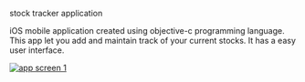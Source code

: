 stock tracker application 

iOS mobile application created using objective-c programming language. This app let you add and maintain track of your current stocks. It has a easy user interface. 

[
![app screen 1](https://cloud.githubusercontent.com/assets/20257998/23375668/22bfd8f4-fcf7-11e6-8269-278eeef6a542.png)
](url)
